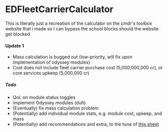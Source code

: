 # EDFleetCarrierCalculator #
This is literally just a recreation of the calculator on the cmdr's toolbox website that i made so I can bypass the school blocks should the website get blocked
#### Update 1 ####
- Mass calculation is bugged out (low-priority, will fix upon implementation of odyssey modules)
- Cost does not include fleet carrier purchase cost (5,000,000,000 cr), or core services upkeep (5,000,000 cr)
##### Todo #####
- QoL on module status toggles
- implement Odyssey modules (duh)
- (Eventually) fix mass calculation problem
- (Potentially) add individual module stats, e.g. module cost, upkeep, and mass
- (Potentially) add recommendations and extra, to the tune of [this sheet](https://docs.google.com/spreadsheets/d/18rJ1p0ll9vW0nf1A-YHD47FT4lFm72JbiSnIWsRfVsg/edit?usp=sharing)
